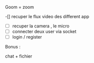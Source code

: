 Goom = zoom 

-[] recuper le flux video des different app 
-[ ] recuper la camera , le micro 
-[ ] connecter deux user via socket
-[ ] login / register 

Bonus : 

chat + fichier 
